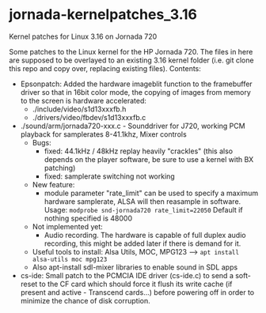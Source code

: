 # jornada-kernelpatches_3.16
Kernel patches for Linux 3.16 on Jornada 720 

Some patches to the Linux kernel for the HP Jornada 720. The files in here are supposed to be overlayed to an existing 3.16 kernel folder (i.e. git clone this repo and copy over, replacing existing files). 
Contents:
- Epsonpatch: Added the hardware imageblit function to the framebuffer driver so that in 16bit color mode, the copying of images from memory to the screen is hardware accelerated:
  - ./include/video/s1d13xxxfb.h
  - ./drivers/video/fbdev/s1d13xxxfb.c
- ./sound/arm/jornada720-xxx.c - Sounddriver for J720, working PCM playback for samplerates 8-41.1khz, Mixer controls
  - Bugs: 
    - fixed: 44.1kHz / 48kHz replay heavily "crackles" (this also depends on the player software, be sure to use a kernel with BX patching)
    - fixed: samplerate switching not working
  - New feature:
    - module parameter "rate_limit" can be used to specify a maximum hardware samplerate, ALSA will then reasample in software. Usage: `modprobe snd-jornada720 rate_limit=22050` Default if nothing specified is 48000
  - Not implemented yet: 
    - Audio recording. The hardware is capable of full duplex audio recording, this might be added later if there is demand for it.
  - Useful tools to install: Alsa Utils, MOC, MPG123 --> `apt install alsa-utils moc mpg123`
  - Also apt-install sdl-mixer libraries to enable sound in SDL apps
- cs-ide: Small patch to the PCMCIA IDE driver (cs-ide.c) to send a soft-reset to the CF card which should force it flush its write cache (if present and active - Transcend cards...) before powering off in order to minimize the chance of disk corruption.
